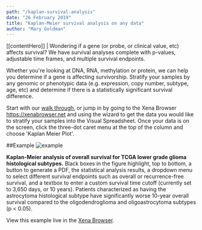 ```yaml
---
path: "/kaplan-survival-analysis"
date: "26 February 2019"
title: "Kaplan-Meier survival analysis on any data"
author: "Mary Goldman"
---
```


[[contentHero]]
| Wondering if a gene (or probe, or clinical value, etc) affects survival? We have survival analyses complete with p-values, adjustable time frames, and multiple survival endpoints.

Whether you're looking at DNA, RNA, methylation or protein, we can help you determine if a gene is affecting survivorship. Stratify your samples by any genomic or phenotypic data (e.g. expression, copy number, subtype, age, etc) and determine if there is a statistically significant survival difference.

Start with our [walk through](https://ucsc-xena.gitbook.io/project/overview-of-features/kaplan-meier-plots), or jump in by going to the Xena Browser <https://xenabrowser.net> and using the wizard to get the data you would like to stratify your samples into the Visual Spreadsheet. Once your data is on the screen, click the three-dot caret menu at the top of the column and choose 'Kaplan Meier Plot'.

##Example
![example](/images/kaplan-survival.png)

**Kaplan-Meier analysis of overall survival for TCGA lower grade glioma histological subtypes.** Black boxes in the figure highlight, top to bottom, a button to generate a PDF, the statistical analysis results, a dropdown menu to select different survival endpoints such as overall or recurrence-free survival, and a textbox to enter a custom survival time cutoff (currently set to 3,650 days, or 10 years). Patients characterized as having the astrocytoma histological subtype have significantly worse 10-year overall survival compared to the oligodendroglioma and oligoastrocytoma subtypes (p < 0.05).

View this example live in the [Xena Browser](https://xenabrowser.net/heatmap/?bookmark=2f9d783982879594dd0f52564058372d).
